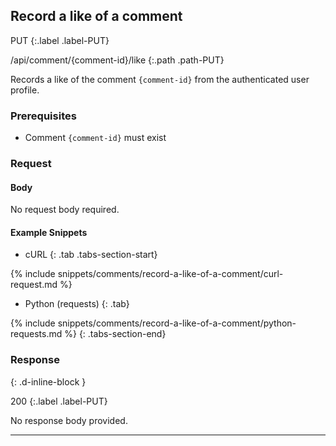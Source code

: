 ## Record a like of a comment

PUT
{:.label .label-PUT}

/api/comment/{comment-id}/like
{:.path .path-PUT}

Records a like of the comment `{comment-id}` from the authenticated user profile.

### Prerequisites

- Comment `{comment-id}` must exist

### Request

#### Body
No request body required.

#### Example Snippets
- cURL
{: .tab .tabs-section-start}

{% include snippets/comments/record-a-like-of-a-comment/curl-request.md %}

- Python (requests)
{: .tab}

{% include snippets/comments/record-a-like-of-a-comment/python-requests.md %}
{: .tabs-section-end}

### Response
{: .d-inline-block }

200
{:.label .label-PUT}

No response body provided.

---
